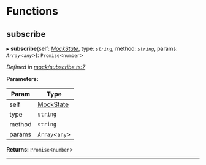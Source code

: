 

# Functions

<a id="subscribe"></a>

##  subscribe

▸ **subscribe**(self: *[MockState](_mock_types_d_.md#mockstate)*, type: *`string`*, method: *`string`*, params: *`Array`<`any`>*): `Promise`<`number`>

*Defined in [mock/subscribe.ts:7](https://github.com/chainx-org/chainx-api/blob/30f27c6/packages/api-provider/src/mock/subscribe.ts#L7)*

**Parameters:**

| Param | Type |
| ------ | ------ |
| self | [MockState](_mock_types_d_.md#mockstate) |
| type | `string` |
| method | `string` |
| params | `Array`<`any`> |

**Returns:** `Promise`<`number`>

___

